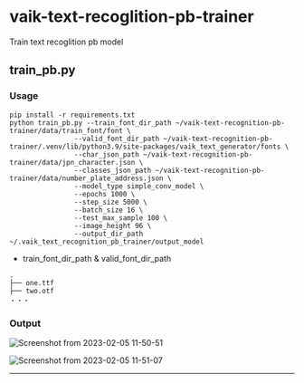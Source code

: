 # vaik-text-recoglition-pb-trainer

Train text recoglition pb model

## train_pb.py

### Usage

```shell
pip install -r requirements.txt
python train_pb.py --train_font_dir_path ~/vaik-text-recognition-pb-trainer/data/train_font/font \
                --valid_font_dir_path ~/vaik-text-recognition-pb-trainer/.venv/lib/python3.9/site-packages/vaik_text_generator/fonts \
                --char_json_path ~/vaik-text-recognition-pb-trainer/data/jpn_character.json \
                --classes_json_path ~/vaik-text-recognition-pb-trainer/data/number_plate_address.json \
                --model_type simple_conv_model \
                --epochs 1000 \
                --step_size 5000 \
                --batch_size 16 \
                --test_max_sample 100 \
                --image_height 96 \
                --output_dir_path ~/.vaik_text_recognition_pb_trainer/output_model
```

- train_font_dir_path & valid_font_dir_path

```shell
.
├── one.ttf
├── two.otf
・・・

```

### Output

![Screenshot from 2023-02-05 11-50-51](https://user-images.githubusercontent.com/116471878/216799078-9b26deb4-2b73-4ffb-b957-a4bd6b91e983.png)

![Screenshot from 2023-02-05 11-51-07](https://user-images.githubusercontent.com/116471878/216799082-20c838d7-e221-4172-b6cb-12676a3801e9.png)

-----
